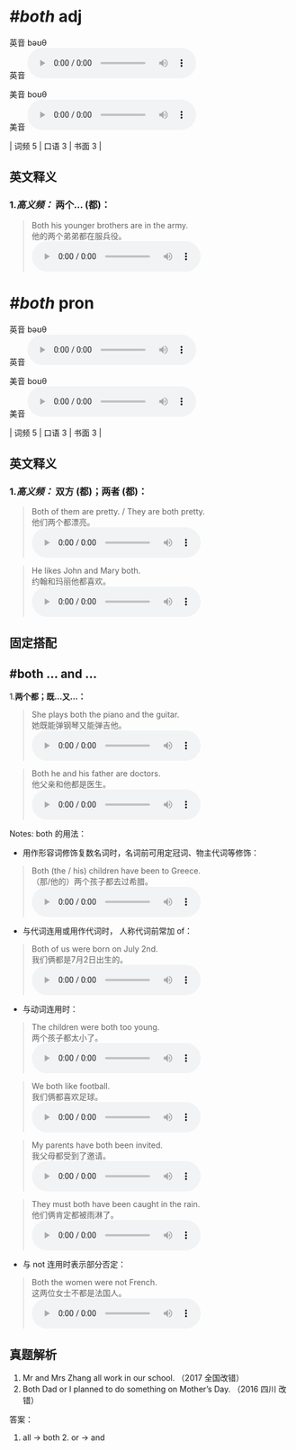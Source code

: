 # ***\#both*** adj
英音 bəʊθ  
英音
<audio src="./media/both-B.aac" controls="controls"></audio>

美音 boʊθ  
美音
<audio src="./media/both.aac" controls="controls"></audio>



| 词频 5 | 口语 3 | 书面 3 |  

英文释义
---
### 1.*高义频：* **两个… (都)：**  

 > Both his younger brothers are in the army.   
 > 他的两个弟弟都在服兵役。    
<audio src="./media/1-both.aac" controls="controls"></audio>


# ***\#both*** pron
英音 bəʊθ  
英音
<audio src="./media/both-B.aac" controls="controls"></audio>

美音 boʊθ  
美音
<audio src="./media/both.aac" controls="controls"></audio>



| 词频 5 | 口语 3 | 书面 3 |  

英文释义
---
### 1.*高义频：* **双方 (都)；两者 (都)：**  

 > Both of them are pretty. / They are both pretty.   
 > 他们两个都漂亮。    
<audio src="./media/2-both.aac" controls="controls"></audio>

 > He likes John and Mary both.   
 > 约翰和玛丽他都喜欢。    
<audio src="./media/3-both.aac" controls="controls"></audio>


固定搭配
---
## \#both ... and ... 
1.**两个都；既…又…：**  

 > She plays both the piano and the guitar.   
 > 她既能弹钢琴又能弹吉他。    
<audio src="./media/4-both.aac" controls="controls"></audio>

 > Both he and his father are doctors.   
 > 他父亲和他都是医生。    
<audio src="./media/5-both.aac" controls="controls"></audio>

Notes: both 的用法：  
- 用作形容词修饰复数名词时，名词前可用定冠词、物主代词等修饰：

 > Both (the / his) children have been to Greece.  
 > （那/他的）两个孩子都去过希腊。    
<audio src="./media/Both-101_AAC.aac" controls="controls"></audio>

-  与代词连用或用作代词时， 人称代词前常加 of：

 > Both of us were born on July 2nd.  
 > 我们俩都是7月2日出生的。    
<audio src="./media/7-both.aac" controls="controls"></audio>

- 与动词连用时：

 > The children were both too young.  
 > 两个孩子都太小了。    
<audio src="./media/8-both.aac" controls="controls"></audio>

 > We both like football.   
 > 我们俩都喜欢足球。    
<audio src="./media/9-both.aac" controls="controls"></audio>

 > My parents have both been invited.   
 > 我父母都受到了邀请。    
<audio src="./media/10-both.aac" controls="controls"></audio>

 > They must both have been caught in the rain.  
 > 他们俩肯定都被雨淋了。    
<audio src="./media/Both-102_AAC.aac" controls="controls"></audio>

- 与 not 连用时表示部分否定：

 > Both the women were not French.  
 > 这两位女士不都是法国人。    
<audio src="./media/12-both.aac" controls="controls"></audio>


真题解析
---
1. Mr and Mrs Zhang all work in our school.  （2017 全国改错）  
2. Both Dad or I planned to do something on Mother’s Day.  （2016 四川 改错）  

答案：
1. all → both  2. or → and  

